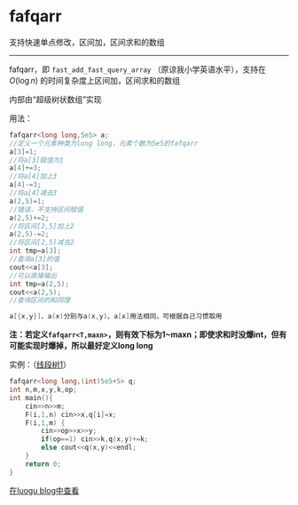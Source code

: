 # fafqarr
支持快速单点修改，区间加，区间求和的数组

------

fafqarr，即 ``fast_add_fast_query_array`` （原谅我小学英语水平），支持在 $O(\log n)$ 的时间复杂度上区间加，区间求和的数组

内部由“超级树状数组”实现

用法：

```cpp
fafqarr<long long,5e5> a;
//定义一个元素种类为long long，元素个数为5e5的fafqarr
a[3]=1;
//将a[3]赋值为1
a[4]+=3;
//将a[4]加上3
a[4]-=3;
//将a[4]减去3
a(2,5)=1;
//错误，不支持区间赋值
a(2,5)+=2;
//将区间[2,5]加上2
a(2,5)-=2;
//将区间[2,5]减去2
int tmp=a[3];
//查询a[3]的值
cout<<a[3];
//可以直接输出
int tmp=a(2,5);
cout<<a(2,5);
//查询区间的和同理

a[{x,y}]、a(x)分别与a(x,y)、a[x]用法相同，可根据自己习惯取用
```

**注：若定义``fafqarr<T,maxn>``，则有效下标为1~maxn；即使求和时没爆int，但有可能实现时爆掉，所以最好定义long long**

实例：（[线段树1](https://www.luogu.com.cn/problem/P3372)）

```cpp
fafqarr<long long,(int)5e5+5> q;
int n,m,x,y,k,op;
int main(){
    cin>>n>>m;
    F(i,1,n) cin>>x,q[i]=x;
    F(i,1,m) {
        cin>>op>>x>>y;
        if(op==1) cin>>k,q(x,y)+=k;
        else cout<<q(x,y)<<endl;
    }
    return 0;
}
```

[在luogu blog中查看](https://konyakest.blog.luogu.org/fafqarr)
